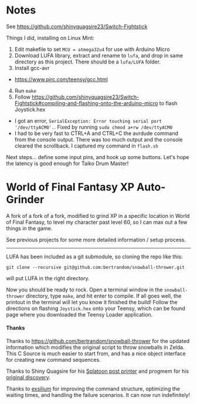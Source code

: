 # Notes
See https://github.com/shinyquagsire23/Switch-Fightstick

Things I did, installing on Linux Mint:
1. Edit makefile to set `MCU = atmega32u4` for use with Arduino Micro
2. Download LUFA library, extract and rename to `lufa`,  and drop in same directory as this project. There should be a `lufa/LUFA` folder.
3. Install gcc-avr
 * https://www.pjrc.com/teensy/gcc.html
4. Run `make`
5. Follow https://github.com/shinyquagsire23/Switch-Fightstick#compiling-and-flashing-onto-the-arduino-micro to flash Joystick.hex
 * I got an error, `SerialException: Error touching serial port '/dev/ttyACM0'.`.  Fixed by running `sudo chmod a+rw /dev/ttyACM0` 
 * I had to be very fast to CTRL+A and CTRL+C the avrdude command from the console output. There was too much output and the console cleared the scrollback. I captured my command in `flash.sh`

Next steps... define some input pins, and hook up some buttons. Let's hope the latency is good enough for Taiko Drum Master!

# World of Final Fantasy XP Auto-Grinder

A fork of a fork of a fork, modified to grind XP in a specific location in World of Final Fantasy, to level my character past level 60, so I can max out a few things in the game.

See previous projects for some more detailed information / setup process.

---

LUFA has been included as a git submodule, so cloning the repo like this:

```
git clone --recursive git@github.com:bertrandom/snowball-thrower.git
```

will put LUFA in the right directory.

Now you should be ready to rock. Open a terminal window in the `snowball-thrower` directory, type `make`, and hit enter to compile. If all goes well, the printout in the terminal will let you know it finished the build! Follow the directions on flashing `Joystick.hex` onto your Teensy, which can be found page where you downloaded the Teensy Loader application.

#### Thanks

Thanks to https://github.com/bertrandom/snowball-thrower for the updated information which modifies the original script to throw snowballs in Zelda. This C Source is much easier to start from, and has a nice object interface for creating new command sequences.

Thanks to Shiny Quagsire for his [Splatoon post printer](https://github.com/shinyquagsire23/Switch-Fightstick) and progmem for his [original discovery](https://github.com/progmem/Switch-Fightstick).

Thanks to [exsilium](https://github.com/bertrandom/snowball-thrower/pull/1) for improving the command structure, optimizing the waiting times, and handling the failure scenarios. It can now run indefinitely!
